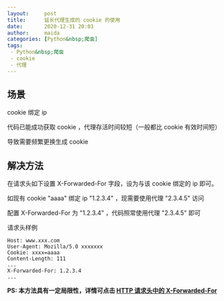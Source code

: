 ```yaml
---
layout:     post
title:      延长代理生成的 cookie 的使用
date:       2020-12-31 20:03
author:     maida
categories: [Python&nbsp;爬虫]
tags:
 - Python&nbsp;爬虫
 - cookie
 - 代理
---
```



## 场景

cookie 绑定 ip  

代码已能成功获取 cookie ，代理存活时间较短（一般都比 cookie 有效时间短）
  
导致需要频繁更换生成 cookie

## 解决方法

在请求头如下设置 X-Forwarded-For 字段，设为与该 cookie 绑定的 ip 即可。  

如现有 cookie  "aaaa" 绑定 ip "1.2.3.4" ，现需要使用代理 "2.3.4.5" 访问  

配置 X-Forwarded-For 为 "1.2.3.4" ，代码照常使用代理 "2.3.4.5" 即可  

请求头样例  
```text
Host: www.xxx.com
User-Agent: Mozilla/5.0 xxxxxxx
Cookie: xxxx=aaaa
Content-Length: 111
...
X-Forwarded-For: 1.2.3.4
...
```

**PS: 本方法具有一定局限性，详情可点击 [HTTP 请求头中的 X-Forwarded-For](https://imququ.com/post/x-forwarded-for-header-in-http.html)**